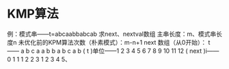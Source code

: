 


# KMP算法
例：模式串——t=abcaabbabcab
求next、nextval数组
主串长度：m、模式串长度n
未优化前的KPM算法次数（朴素模式）：m-n+1
next 数组（从0开始）：
t      ——     a b c a a b b a b c a b
     ( t )单位——1 2 3  4 5 6 7 8 9 10 11 12
( next )i—— 0 1 1 1 2 2 3 1 2 3 4 5、

  

<!--stackedit_data:
eyJoaXN0b3J5IjpbMTYyNDU2MDIxNSwxNzIzMDAyODk3LDIwOT
g2NjcyMTUsLTMzNTQ0OTYxMCwtMTY4NzkyNjM3OF19
-->